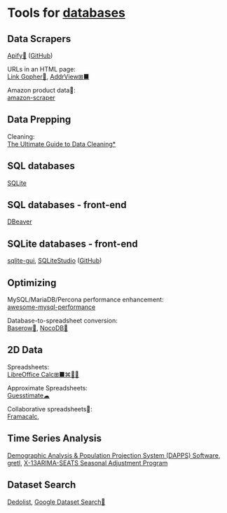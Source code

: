 
# Tools for [databases](https://trendless.tech/database/)

## Data Scrapers

[Apify💩](https://apify.com/) ([GitHub](https://github.com/apify))

URLs in an HTML page:  
[Link Gopher🧛](https://sites.google.com/site/linkgopher/),
[AddrView⊞■](https://www.nirsoft.net/utils/addrview.html)

Amazon product data🧛:  
[amazon-scraper](https://github.com/scrapehero-code/amazon-scraper)

## Data Prepping

Cleaning:  
[The Ultimate Guide to Data Cleaning*](https://towardsdatascience.com/the-ultimate-guide-to-data-cleaning-3969843991d4)

## SQL databases

[SQLite](https://sqlite.org/index.html)

## SQL databases - front-end

[DBeaver](https://dbeaver.io/)

## SQLite databases - front-end

[sqlite-gui](https://github.com/little-brother/sqlite-gui),
[SQLiteStudio](https://www.sqlitestudio.pl/) ([GitHub](https://github.com/pawelsalawa/sqlitestudio))

## Optimizing

MySQL/MariaDB/Percona performance enhancement:  
[awesome-mysql-performance](https://github.com/Releem/awesome-mysql-performance)

Database-to-spreadsheet conversion:  
[Baserow🔌](https://baserow.io/),
[NocoDB🔌](https://nocodb.com/)

## 2D Data

Spreadsheets:  
[LibreOffice Calc⊞■⌘🐧🆓](https://www.libreoffice.org/)

Approximate Spreadsheets:  
[Guesstimate☁](https://www.getguesstimate.com/)

Collaborative spreadsheets🤝:  
[Framacalc](https://framacalc.org/abc/en),

## Time Series Analysis

[Demographic Analysis & Population Projection System (DAPPS) Software](https://www.census.gov/data/software/dapps.html),
[gretl](http://gretl.sourceforge.net/),
[X-13ARIMA-SEATS Seasonal Adjustment Program](https://www.census.gov/data/software/x13as.html)

## Dataset Search

[Dedolist](https://dedolist.com/),
[Google Dataset Search🧛](https://datasetsearch.research.google.com/)
